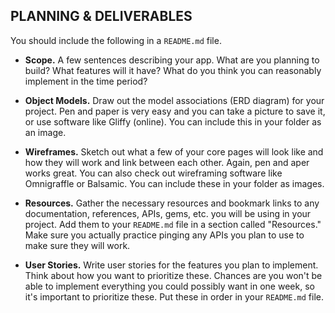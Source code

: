 ## PLANNING & DELIVERABLES

You should include the following in a `README.md` file.

* **Scope.** A few sentences describing your app. What are you planning to build? What features will it have? What do you think you can reasonably implement in the time period?

* **Object Models.** Draw out the model associations (ERD diagram) for your project.  Pen and paper is very easy and you can take a picture to save it, or use software like Gliffy (online). You can include this in your folder as an image.

* **Wireframes.** Sketch out what a few of your core pages will look like and how they will work and link between each other. Again, pen and aper works great. You can also check out wireframing software like Omnigraffle or Balsamic. You can include these in your folder as images.

* **Resources.** Gather the necessary resources and bookmark links to any documentation, references, APIs, gems, etc. you will be using in your project.  Add them to your `README.md` file in a section called "Resources." Make sure you actually practice pinging any APIs you plan to use to make sure they will work.

* **User Stories.** Write user stories for the features you plan to implement. Think about how you want to prioritize these. Chances are you won't be able to implement everything you could possibly want in one week, so it's important to prioritize these. Put these in order in your `README.md` file.
